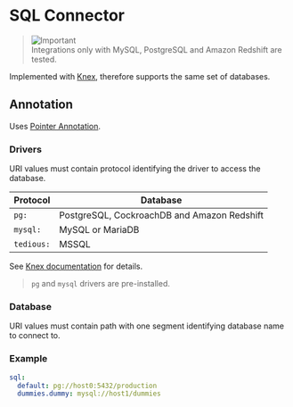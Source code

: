 # SQL Connector

> ![Important](https://img.shields.io/badge/Important-red)<br/>
> Integrations only with MySQL, PostgreSQL and Amazon Redshift are tested.

Implemented with [Knex](https://knexjs.org), therefore supports the same set of databases.

## Annotation

Uses [Pointer Annotation](/libraries/pointer/readme.md#annotation). 

### Drivers

URI values must contain protocol identifying the driver to access the database.

| Protocol     | Database                                    |
|--------------|---------------------------------------------|
| `pg:`        | PostgreSQL, CockroachDB and Amazon Redshift |
| `mysql:`     | MySQL or MariaDB                            |
| `tedious:`   | MSSQL                                       |

See [Knex documentation](https://knexjs.org/guide/) for details.

> `pg` and `mysql` drivers are pre-installed.

### Database

URI values must contain path with one segment identifying database name to connect to.

### Example

```yaml
sql: 
  default: pg://host0:5432/production
  dummies.dummy: mysql://host1/dummies
```
